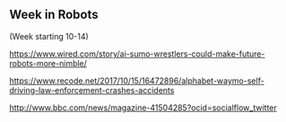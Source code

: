 ## Week in Robots 

(Week starting 10-14)

https://www.wired.com/story/ai-sumo-wrestlers-could-make-future-robots-more-nimble/

https://www.recode.net/2017/10/15/16472896/alphabet-waymo-self-driving-law-enforcement-crashes-accidents

http://www.bbc.com/news/magazine-41504285?ocid=socialflow_twitter


